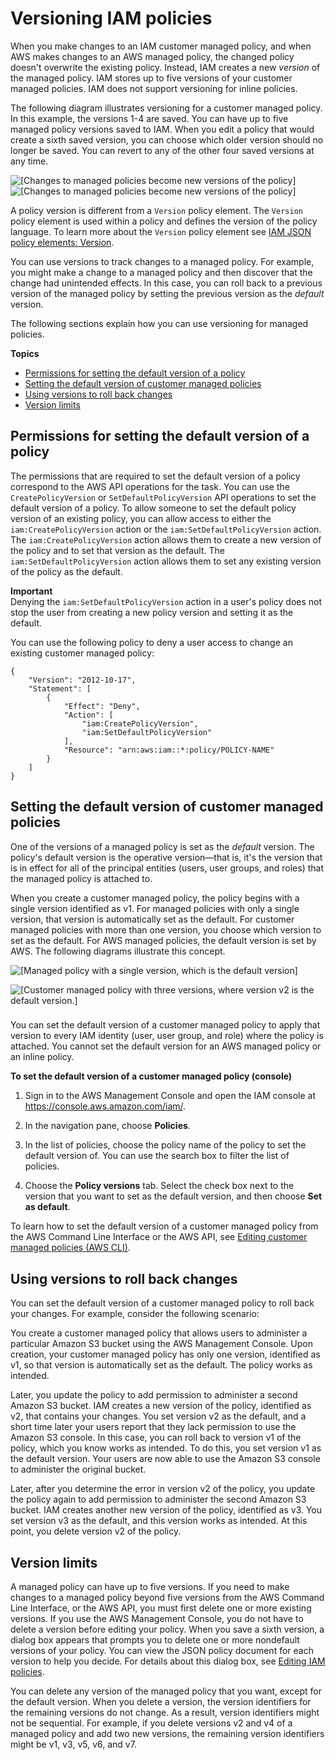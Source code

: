 # Versioning IAM policies<a name="access_policies_managed-versioning"></a>

When you make changes to an IAM customer managed policy, and when AWS makes changes to an AWS managed policy, the changed policy doesn't overwrite the existing policy\. Instead, IAM creates a new *version* of the managed policy\. IAM stores up to five versions of your customer managed policies\. IAM does not support versioning for inline policies\. 

The following diagram illustrates versioning for a customer managed policy\. In this example, the versions 1\-4 are saved\. You can have up to five managed policy versions saved to IAM\. When you edit a policy that would create a sixth saved version, you can choose which older version should no longer be saved\. You can revert to any of the other four saved versions at any time\.

![\[Changes to managed policies become new versions of the policy\]](http://docs.aws.amazon.com/IAM/latest/UserGuide/)![\[Changes to managed policies become new versions of the policy\]](http://docs.aws.amazon.com/IAM/latest/UserGuide/)

A policy version is different from a `Version` policy element\. The `Version` policy element is used within a policy and defines the version of the policy language\. To learn more about the `Version` policy element see [IAM JSON policy elements: Version](reference_policies_elements_version.md)\.

You can use versions to track changes to a managed policy\. For example, you might make a change to a managed policy and then discover that the change had unintended effects\. In this case, you can roll back to a previous version of the managed policy by setting the previous version as the *default* version\. 

The following sections explain how you can use versioning for managed policies\.

**Topics**
+ [Permissions for setting the default version of a policy](#policy-version-permissions)
+ [Setting the default version of customer managed policies](#default-version)
+ [Using versions to roll back changes](#versions-roll-back)
+ [Version limits](#version-limits)

## Permissions for setting the default version of a policy<a name="policy-version-permissions"></a>

The permissions that are required to set the default version of a policy correspond to the AWS API operations for the task\. You can use the `CreatePolicyVersion` or `SetDefaultPolicyVersion` API operations to set the default version of a policy\. To allow someone to set the default policy version of an existing policy, you can allow access to either the `iam:CreatePolicyVersion` action or the `iam:SetDefaultPolicyVersion` action\. The `iam:CreatePolicyVersion` action allows them to create a new version of the policy and to set that version as the default\. The `iam:SetDefaultPolicyVersion` action allows them to set any existing version of the policy as the default\.

**Important**  
Denying the `iam:SetDefaultPolicyVersion` action in a user's policy does not stop the user from creating a new policy version and setting it as the default\.

You can use the following policy to deny a user access to change an existing customer managed policy:

```
{
    "Version": "2012-10-17",
    "Statement": [
        {
            "Effect": "Deny",
            "Action": [
                "iam:CreatePolicyVersion",
                "iam:SetDefaultPolicyVersion"
            ],
            "Resource": "arn:aws:iam::*:policy/POLICY-NAME"
        }
    ]
}
```

## Setting the default version of customer managed policies<a name="default-version"></a>

One of the versions of a managed policy is set as the *default* version\. The policy's default version is the operative version—that is, it's the version that is in effect for all of the principal entities \(users, user groups, and roles\) that the managed policy is attached to\. 

When you create a customer managed policy, the policy begins with a single version identified as v1\. For managed policies with only a single version, that version is automatically set as the default\. For customer managed policies with more than one version, you choose which version to set as the default\. For AWS managed policies, the default version is set by AWS\. The following diagrams illustrate this concept\. 

![\[Managed policy with a single version, which is the default version\]](http://docs.aws.amazon.com/IAM/latest/UserGuide/images/policies-managed-policies-versions-default-one.diagram.png)



![\[Customer managed policy with three versions, where version v2 is the default version.\]](http://docs.aws.amazon.com/IAM/latest/UserGuide/images/policies-managed-policies-versions-default-multiple.diagram.png)

### <a name="set-default-version-managed-policy-console"></a>

You can set the default version of a customer managed policy to apply that version to every IAM identity \(user, user group, and role\) where the policy is attached\. You cannot set the default version for an AWS managed policy or an inline policy\.

**To set the default version of a customer managed policy \(console\)**

1. Sign in to the AWS Management Console and open the IAM console at [https://console\.aws\.amazon\.com/iam/](https://console.aws.amazon.com/iam/)\.

1. In the navigation pane, choose **Policies**\.

1. In the list of policies, choose the policy name of the policy to set the default version of\. You can use the search box to filter the list of policies\.

1. Choose the **Policy versions** tab\. Select the check box next to the version that you want to set as the default version, and then choose **Set as default**\.

To learn how to set the default version of a customer managed policy from the AWS Command Line Interface or the AWS API, see [Editing customer managed policies \(AWS CLI\)](access_policies_manage-edit.md#edit-policies-cli-api)\. 

## Using versions to roll back changes<a name="versions-roll-back"></a>

You can set the default version of a customer managed policy to roll back your changes\. For example, consider the following scenario:

You create a customer managed policy that allows users to administer a particular Amazon S3 bucket using the AWS Management Console\. Upon creation, your customer managed policy has only one version, identified as v1, so that version is automatically set as the default\. The policy works as intended\. 

Later, you update the policy to add permission to administer a second Amazon S3 bucket\. IAM creates a new version of the policy, identified as v2, that contains your changes\. You set version v2 as the default, and a short time later your users report that they lack permission to use the Amazon S3 console\. In this case, you can roll back to version v1 of the policy, which you know works as intended\. To do this, you set version v1 as the default version\. Your users are now able to use the Amazon S3 console to administer the original bucket\. 

Later, after you determine the error in version v2 of the policy, you update the policy again to add permission to administer the second Amazon S3 bucket\. IAM creates another new version of the policy, identified as v3\. You set version v3 as the default, and this version works as intended\. At this point, you delete version v2 of the policy\.

## Version limits<a name="version-limits"></a>

A managed policy can have up to five versions\. If you need to make changes to a managed policy beyond five versions from the AWS Command Line Interface, or the AWS API, you must first delete one or more existing versions\. If you use the AWS Management Console, you do not have to delete a version before editing your policy\. When you save a sixth version, a dialog box appears that prompts you to delete one or more nondefault versions of your policy\. You can view the JSON policy document for each version to help you decide\. For details about this dialog box, see [Editing IAM policies](access_policies_manage-edit.md)\.

You can delete any version of the managed policy that you want, except for the default version\. When you delete a version, the version identifiers for the remaining versions do not change\. As a result, version identifiers might not be sequential\. For example, if you delete versions v2 and v4 of a managed policy and add two new versions, the remaining version identifiers might be v1, v3, v5, v6, and v7\. 